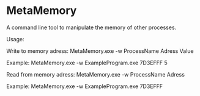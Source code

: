# MetaMemory
A command line tool to manipulate the memory of other processes.

Usage:

Write to memory adress:
MetaMemory.exe -w ProcessName Adress Value

Example:
MetaMemory.exe -w ExampleProgram.exe 7D3EFFF 5

Read from memory adress:
MetaMemory.exe -w ProcessName Adress

Example:
MetaMemory.exe -w ExampleProgram.exe 7D3EFFF
